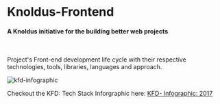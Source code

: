 # Knoldus-Frontend
#### A Knoldus initiative for the building better web projects

<br>

Project's Front-end development life cycle with their respective technologies, tools, libraries, languages and approach.


![kfd-infographic](https://user-images.githubusercontent.com/10805658/29411190-59d56678-8371-11e7-8330-2dd9bcd316f8.jpg)

Checkout the KFD: Tech Stack Inforgraphic here: <a href="https://github.com/knoldus/Knoldus-Frontend/wiki/KFD:-Tech-Stack-Infographic">KFD- Infographic: 2017</a>
